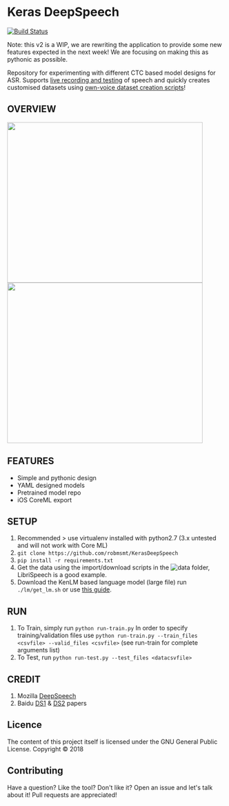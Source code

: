 # Keras DeepSpeech
[![Build Status](https://travis-ci.org/robmsmt/KerasDeepSpeech.svg?branch=master)](https://travis-ci.org/robmsmt/KerasDeepSpeech)


Note: this v2 is a WIP, we are rewriting the application to provide some new features expected in the next week! We are focusing on making this as pythonic as possible.

<!-- ___ -->

Repository for experimenting with different CTC based model designs for ASR. Supports [live recording and testing](data/live-rec-test.py) of speech and quickly creates customised datasets using [own-voice dataset creation scripts](data/data-recorder.py)!

## OVERVIEW

<!-- ![Overview kDS](https://raw.githubusercontent.com/mlrobsmt/KerasDeepSpeech/master/preproc/overview.gif "Overview of kDS and batchgen") -->
<img src="https://raw.githubusercontent.com/robmsmt/KerasDeepSpeech/v2/analysis/overview.png" align="center" height="371" width="453">
<img src="https://raw.githubusercontent.com/robmsmt/KerasDeepSpeech/v2/analysis/overview2.png" align="center" height="371" width="453">

<!-- ## Existing Architectures - model.py -->
<!-- 1. Arch 0 - DS1 (3FC+BLSTM+SOFTMAX) with dropout -->
<!-- 2. Arch 1 - DS1 (3FC+BLSTM+SOFTMAX) dropout -->
<!-- 3. Arch 2 - DS2 (1D conv+BGRU+FC+SOFTMAX) -->
<!-- 4. Arch 3 - own FC+ -->
<!-- 5. Arch 4 - Graves2006 (conv) -->
<!-- 6. Arch 2 - DS2 (conv) -->

<!-- ## QUICKSTART PRETRAINED MODELS -->

## FEATURES
- Simple and pythonic design
- YAML designed models
- Pretrained model repo
- iOS CoreML export


## SETUP
1. Recommended > use virtualenv installed with python2.7 (3.x untested and will not work with Core ML)
2. `git clone https://github.com/robmsmt/KerasDeepSpeech`
3. `pip install -r requirements.txt`
4. Get the data using the import/download scripts in the ![data](https://github.com/robmsmt/KerasDeepSpeech/tree/master/data) folder, LibriSpeech is a good example.
5. Download the KenLM based language model (large file) run `./lm/get_lm.sh` or use [this guide](http://victor.chahuneau.fr/notes/2012/07/03/kenlm.html).

## RUN
1. To Train, simply run `python run-train.py` In order to specify training/validation files use `python run-train.py --train_files <csvfile> --valid_files <csvfile>` (see run-train for complete arguments list)
2. To Test, run `python run-test.py --test_files <datacsvfile>`

<!-- ## iOS/Android -->
<!-- See iOS/Android folders -->

## CREDIT 
1. Mozilla [DeepSpeech](https://github.com/mozilla/DeepSpeech)
2. Baidu [DS1](https://arxiv.org/abs/1412.5567) & [DS2](https://arxiv.org/abs/1512.02595) papers

<!-- ## Help -->
<!-- tbc -->

## Licence
The content of this project itself is licensed under the GNU General Public License.
Copyright © 2018

## Contributing ##
Have a question? Like the tool? Don't like it? Open an issue and let's talk about it! Pull requests are appreciated!

